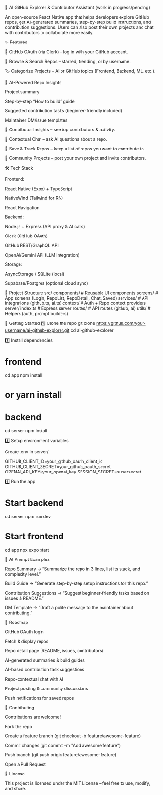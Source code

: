 🤖 AI GitHub Explorer & Contributor Assistant (work in progress/pending)

An open-source React Native app that helps developers explore GitHub repos, get AI-generated summaries, step-by-step build instructions, and contribution suggestions.
Users can also post their own projects and chat with contributors to collaborate more easily.

✨ Features

🔑 GitHub OAuth (via Clerk) – log in with your GitHub account.

📂 Browse & Search Repos – starred, trending, or by username.

🏷️ Categorize Projects – AI or GitHub topics (Frontend, Backend, ML, etc.).

📜 AI-Powered Repo Insights

Project summary

Step-by-step “How to build” guide

Suggested contribution tasks (beginner-friendly included)

Maintainer DM/issue templates

👥 Contributor Insights – see top contributors & activity.

💬 Contextual Chat – ask AI questions about a repo.

📌 Save & Track Repos – keep a list of repos you want to contribute to.

🚀 Community Projects – post your own project and invite contributors.

🛠️ Tech Stack

Frontend:

React Native (Expo) + TypeScript

NativeWind (Tailwind for RN)

React Navigation

Backend:

Node.js + Express (API proxy & AI calls)

Clerk (GitHub OAuth)

GitHub REST/GraphQL API

OpenAI/Gemini API (LLM integration)

Storage:

AsyncStorage / SQLite (local)

Supabase/Postgres (optional cloud sync)

📂 Project Structure
src/
  components/       # Reusable UI components
  screens/          # App screens (Login, RepoList, RepoDetail, Chat, Saved)
  services/         # API integrations (github.ts, ai.ts)
  context/          # Auth + Repo context providers
server/
  index.ts          # Express server
  routes/           # API routes (github, ai)
  utils/            # Helpers (auth, prompt builders)

🚀 Getting Started
1️⃣ Clone the repo
git clone https://github.com/your-username/ai-github-explorer.git
cd ai-github-explorer

2️⃣ Install dependencies
# frontend
cd app
npm install
# or yarn install

# backend
cd server
npm install

3️⃣ Setup environment variables

Create .env in server/

GITHUB_CLIENT_ID=your_github_oauth_client_id
GITHUB_CLIENT_SECRET=your_github_oauth_secret
OPENAI_API_KEY=your_openai_key
SESSION_SECRET=supersecret

4️⃣ Run the app
# Start backend
cd server
npm run dev

# Start frontend
cd app
npx expo start

🧠 AI Prompt Examples

Repo Summary → “Summarize the repo in 3 lines, list its stack, and complexity level.”

Build Guide → “Generate step-by-step setup instructions for this repo.”

Contribution Suggestions → “Suggest beginner-friendly tasks based on issues & README.”

DM Template → “Draft a polite message to the maintainer about contributing.”

📌 Roadmap

 GitHub OAuth login

 Fetch & display repos

 Repo detail page (README, issues, contributors)

 AI-generated summaries & build guides

 AI-based contribution task suggestions

 Repo-contextual chat with AI

 Project posting & community discussions

 Push notifications for saved repos

🤝 Contributing

Contributions are welcome!

Fork the repo

Create a feature branch (git checkout -b feature/awesome-feature)

Commit changes (git commit -m "Add awesome feature")

Push branch (git push origin feature/awesome-feature)

Open a Pull Request

📄 License

This project is licensed under the MIT License – feel free to use, modify, and share.

